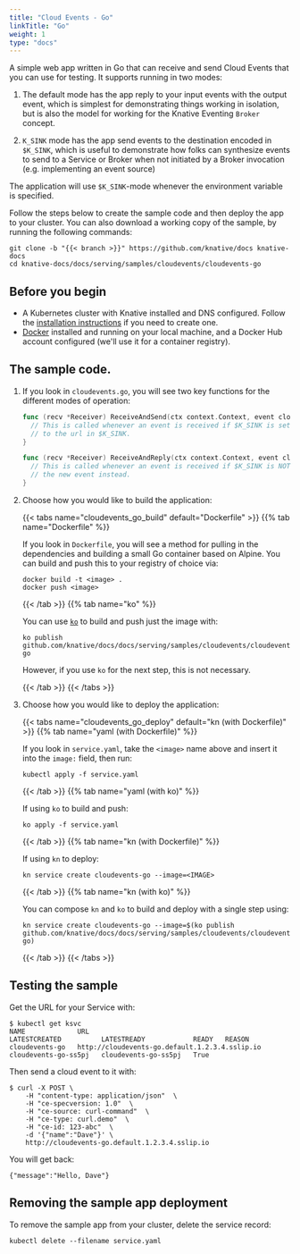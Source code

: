 ```yaml
---
title: "Cloud Events - Go"
linkTitle: "Go"
weight: 1
type: "docs"
---
```


A simple web app written in Go that can receive and send Cloud Events that you
can use for testing. It supports running in two modes:

1. The default mode has the app reply to your input events with the output
   event, which is simplest for demonstrating things working in isolation, but
   is also the model for working for the Knative Eventing `Broker` concept.

2. `K_SINK` mode has the app send events to the destination encoded in
   `$K_SINK`, which is useful to demonstrate how folks can synthesize events to
   send to a Service or Broker when not initiated by a Broker invocation (e.g.
   implementing an event source)

The application will use `$K_SINK`-mode whenever the environment variable is
specified.

Follow the steps below to create the sample code and then deploy the app to your
cluster. You can also download a working copy of the sample, by running the
following commands:

```shell
git clone -b "{{< branch >}}" https://github.com/knative/docs knative-docs
cd knative-docs/docs/serving/samples/cloudevents/cloudevents-go
```

## Before you begin

- A Kubernetes cluster with Knative installed and DNS configured. Follow the
  [installation instructions](../../../../install/) if you need to
  create one.
- [Docker](https://www.docker.com) installed and running on your local machine,
  and a Docker Hub account configured (we'll use it for a container registry).

## The sample code.

1. If you look in `cloudevents.go`, you will see two key functions for the
   different modes of operation:

   ```go
   func (recv *Receiver) ReceiveAndSend(ctx context.Context, event cloudevents.Event) cloudevents.Result {
     // This is called whenever an event is received if $K_SINK is set, and sends a new event
     // to the url in $K_SINK.
   }

   func (recv *Receiver) ReceiveAndReply(ctx context.Context, event cloudevents.Event)  (*cloudevents.Event, cloudevents.Result) {
     // This is called whenever an event is received if $K_SINK is NOT set, and it replies with
     // the new event instead.
   }
   ```

1. Choose how you would like to build the application:

   {{< tabs name="cloudevents_go_build" default="Dockerfile" >}}
   {{% tab name="Dockerfile" %}}

   If you look in `Dockerfile`, you will see a method for pulling in the
   dependencies and building a small Go container based on Alpine. You can build
   and push this to your registry of choice via:

   ```shell
   docker build -t <image> .
   docker push <image>
   ```

   {{< /tab >}}
   {{% tab name="ko" %}}

   You can use [`ko`](https://github.com/google/ko) to build and push just the image with:

   ```shell
   ko publish github.com/knative/docs/docs/serving/samples/cloudevents/cloudevents-go
   ```

   However, if you use `ko` for the next step, this is not necessary.

   {{< /tab >}}
   {{< /tabs >}}

1. Choose how you would like to deploy the application:

   {{< tabs name="cloudevents_go_deploy" default="kn (with Dockerfile)" >}}
   {{% tab name="yaml (with Dockerfile)" %}}

   If you look in `service.yaml`, take the `<image>` name above and insert it
   into the `image:` field, then run:

   ```shell
   kubectl apply -f service.yaml
   ```

   {{< /tab >}}
   {{% tab name="yaml (with ko)" %}}

   If using `ko` to build and push:

   ```shell
   ko apply -f service.yaml
   ```

   {{< /tab >}}
   {{% tab name="kn (with Dockerfile)" %}}

   If using `kn` to deploy:

   ```shell
   kn service create cloudevents-go --image=<IMAGE>
   ```

   {{< /tab >}}
   {{% tab name="kn (with ko)" %}}

   You can compose `kn` and `ko` to build and deploy with a single step using:

   ```shell
   kn service create cloudevents-go --image=$(ko publish github.com/knative/docs/docs/serving/samples/cloudevents/cloudevents-go)
   ```

   {{< /tab >}}
   {{< /tabs >}}


## Testing the sample

Get the URL for your Service with:

```shell
$ kubectl get ksvc
NAME             URL                                            LATESTCREATED          LATESTREADY            READY   REASON
cloudevents-go   http://cloudevents-go.default.1.2.3.4.sslip.io   cloudevents-go-ss5pj   cloudevents-go-ss5pj   True
```

Then send a cloud event to it with:

```shell
$ curl -X POST \
    -H "content-type: application/json"  \
    -H "ce-specversion: 1.0"  \
    -H "ce-source: curl-command"  \
    -H "ce-type: curl.demo"  \
    -H "ce-id: 123-abc"  \
    -d '{"name":"Dave"}' \
    http://cloudevents-go.default.1.2.3.4.sslip.io
```

You will get back:

```shell
{"message":"Hello, Dave"}
```

## Removing the sample app deployment

To remove the sample app from your cluster, delete the service record:

```shell
kubectl delete --filename service.yaml
```
